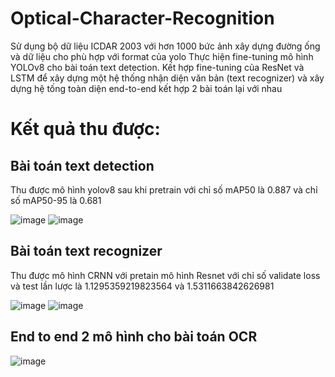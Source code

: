 ﻿# Optical-Character-Recognition
Sử dụng bộ dữ liệu ICDAR 2003 với hơn 1000 bức ảnh xây dựng đường ống và dữ liệu cho phù hợp với format của yolo
Thực hiện fine-tuning mô hình YOLOv8 cho bài toán text detection.
Kết hợp fine-tuning của ResNet và LSTM để xây dựng một hệ thống nhận diện văn bản (text recognizer) và xây dựng hệ tống toàn diện end-to-end kết hợp 2 bài toán lại với nhau

# Kết quả thu được:
## Bài toán text detection
Thu được mô hình yolov8 sau khi pretrain với chỉ số mAP50 là 0.887 và chỉ số mAP50-95 là 0.681

![image](https://github.com/user-attachments/assets/b6ff3243-4881-4e13-9d47-50dbb364f118)
![image](https://github.com/user-attachments/assets/f47303a2-fb4a-4d98-9a91-ff2c4a99f13c)
## Bài toán text recognizer
Thu được mô hình CRNN với pretain mô hình Resnet với chỉ số validate loss và test lần lược là 1.1295359219823564 và 1.5311663842626981

![image](https://github.com/user-attachments/assets/9f88e11d-f173-4975-b3ac-9d3db5a3be03)
![image](https://github.com/user-attachments/assets/135a1c3b-18ba-4a64-b73d-c4f2919b24bf)
## End to end 2 mô hình cho bài toán OCR
![image](https://github.com/user-attachments/assets/39d1a7bb-bc83-4d6d-b9ba-87b235b4b72f)
